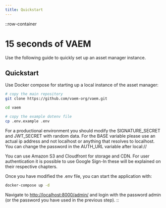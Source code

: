 ```yaml
---
title: Quickstart
---
```


::row-container
# 15 seconds of VAEM

Use the following guide to quickly set up an asset manager instance.

## Quickstart

Use Docker compose for starting up a local instance of the asset manager:

```bash
# copy the main repository
git clone https://github.com/vaem-org/vaem.git

cd vaem

# copy the example dotenv file
cp .env.example .env
```

For a productional environment you should modify the SIGNATURE\_SECRET and JWT\_SECRET with random data.
For the BASE variable please use an actual ip address and not localhost or anything that resolves to localhost.
You can change the password in the AUTH\_URL variable after local://

You can use Amazon S3 and Cloudfront for storage and CDN. For user authentication it is possible to use
Google Sign-In these will be explained on their respective chapters.

Once you have modified the .env file, you can start the application with:

```bash
docker-compose up -d
```

Navigate to <http://localhost:8000/admin/> and login with the password admin (or the password you have used in the previous step).
::
